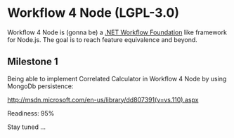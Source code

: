 Workflow 4 Node (LGPL-3.0)
========================

Workflow 4 Node is (gonna be) a [.NET Workflow Foundation](http://msdn.microsoft.com/en-us/library/ee342461.aspx) like framework for Node.js. The goal is to reach feature equivalence and beyond.

## Milestone 1

Being able to implement Correlated Calculator in Workflow 4 Node by using MongoDb persistence:

http://msdn.microsoft.com/en-us/library/dd807391(v=vs.110).aspx

Readiness: 95%

Stay tuned ...
